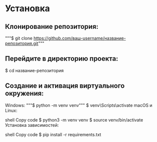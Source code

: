 # Установка

## Клонирование репозитория:
"""$ git clone https://github.com/ваш-username/название-репозитория.git"""

## Перейдите в директорию проекта:
$ cd название-репозитория

## Создание и активация виртуального окружения:

Windows:
"""$ python -m venv venv"""
$ venv\Scripts\activate
macOS и Linux:

shell
Copy code
$ python3 -m venv venv
$ source venv/bin/activate
Установка зависимостей:

shell
Copy code
$ pip install -r requirements.txt